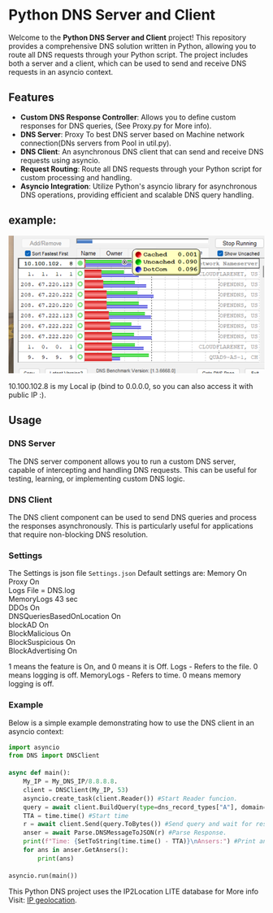 # Python DNS Server and Client

Welcome to the **Python DNS Server and Client** project! This repository provides a comprehensive DNS solution written in Python, allowing you to route all DNS requests through your Python script. The project includes both a server and a client, which can be used to send and receive DNS requests in an asyncio context.

## Features
- **Custom DNS Response Controller**: Allows you to define custom responses for DNS queries, (See Proxy.py for More info).
- **DNS Server**: Proxy To best DNS server based on Machine network connection(DNs servers from Pool in util.py).
- **DNS Client**: An asynchronous DNS client that can send and receive DNS requests using asyncio.
- **Request Routing**: Route all DNS requests through your Python script for custom processing and handling.
- **Asyncio Integration**: Utilize Python's asyncio library for asynchronous DNS operations, providing efficient and scalable DNS query handling.

## example:
![DNS check](https://github.com/Nakik/DNS-Server-Client/blob/main/DNSCheck.png?raw=true)

10.100.102.8 is my Local ip (bind to 0.0.0.0, so you can also access it with public IP :).
## Usage

### DNS Server

The DNS server component allows you to run a custom DNS server, capable of intercepting and handling DNS requests. This can be useful for testing, learning, or implementing custom DNS logic.

### DNS Client

The DNS client component can be used to send DNS queries and process the responses asynchronously. This is particularly useful for applications that require non-blocking DNS resolution.

### Settings
The Settings is json file `Settings.json`
Default settings are:
Memory On<br>
Proxy On<br>
Logs File = DNS.log<br>
MemoryLogs 43 sec<br>
DDOs On<br>
DNSQueriesBasedOnLocation On<br>
blockAD On<br>
BlockMalicious On<br>
BlockSuspicious On<br>
BlockAdvertising On<br>

1 means the feature is On, and 0 means it is Off.
Logs - Refers to the file. 0 means logging is off.
MemoryLogs - Refers to time. 0 means memory logging is off.
### Example

Below is a simple example demonstrating how to use the DNS client in an asyncio context:

```python
import asyncio
from DNS import DNSClient

async def main():
    My_IP = My_DNS_IP/8.8.8.8.
    client = DNSClient(My_IP, 53)
    asyncio.create_task(client.Reader()) #Start Reader funcion.
    query = await client.BuildQuery(type=dns_record_types["A"], domain="example.com") #Build query
    TTA = time.time() #Start time
    r = await client.Send(query.ToBytes()) #Send query and wait for response.
    anser = await Parse.DNSMessageToJSON(r) #Parse Response.
    print(f"Time: {SetToString(time.time() - TTA)}\nAnsers:") #Print ansers + Time to anser.
    for ans in anser.GetAnsers():
        print(ans)

asyncio.run(main())
```
This Python DNS project uses the IP2Location LITE database for More info Visit: <a href="https://lite.ip2location.com">IP geolocation</a>.
